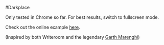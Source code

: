 #Darkplace

Only tested in Chrome so far. For best results, switch to fullscreen mode.

Check out the online example [here](http://addywaddy.github.com/Darkplace/ "Darkplace").


(Inspired by both Writeroom and the legendary [Garth Marenghi](http://www.youtube.com/watch?v=nNfQ0ORwSDM, "Garth Marenghi"))
